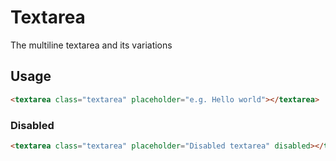 # Textarea

The multiline textarea and its variations 

## Usage

```html
<textarea class="textarea" placeholder="e.g. Hello world"></textarea>
```

### Disabled

```html
<textarea class="textarea" placeholder="Disabled textarea" disabled></textarea>
```


